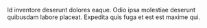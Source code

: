 Id inventore deserunt dolores eaque. Odio ipsa molestiae deserunt quibusdam labore placeat. Expedita quis fuga et est est maxime qui.
